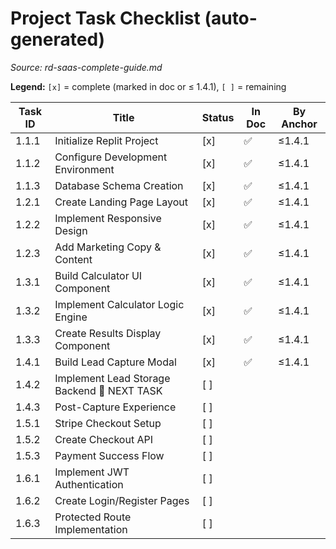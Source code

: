 # Project Task Checklist (auto-generated)

_Source: rd-saas-complete-guide.md_

**Legend:** `[x]` = complete (marked in doc or ≤ 1.4.1), `[ ]` = remaining

| Task ID | Title | Status | In Doc | By Anchor |
|---|---|---|---|---|
| 1.1.1 | Initialize Replit Project | [x] | ✅ | ≤1.4.1 |
| 1.1.2 | Configure Development Environment | [x] | ✅ | ≤1.4.1 |
| 1.1.3 | Database Schema Creation | [x] | ✅ | ≤1.4.1 |
| 1.2.1 | Create Landing Page Layout | [x] | ✅ | ≤1.4.1 |
| 1.2.2 | Implement Responsive Design | [x] | ✅ | ≤1.4.1 |
| 1.2.3 | Add Marketing Copy & Content | [x] | ✅ | ≤1.4.1 |
| 1.3.1 | Build Calculator UI Component | [x] | ✅ | ≤1.4.1 |
| 1.3.2 | Implement Calculator Logic Engine | [x] | ✅ | ≤1.4.1 |
| 1.3.3 | Create Results Display Component | [x] | ✅ | ≤1.4.1 |
| 1.4.1 | Build Lead Capture Modal | [x] | ✅ | ≤1.4.1 |
| 1.4.2 | Implement Lead Storage Backend 🔄 NEXT TASK | [ ] |  |  |
| 1.4.3 | Post-Capture Experience | [ ] |  |  |
| 1.5.1 | Stripe Checkout Setup | [ ] |  |  |
| 1.5.2 | Create Checkout API | [ ] |  |  |
| 1.5.3 | Payment Success Flow | [ ] |  |  |
| 1.6.1 | Implement JWT Authentication | [ ] |  |  |
| 1.6.2 | Create Login/Register Pages | [ ] |  |  |
| 1.6.3 | Protected Route Implementation | [ ] |  |  |